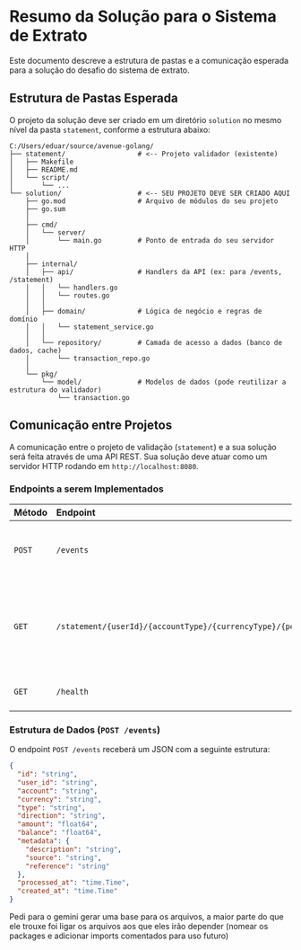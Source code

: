 # Resumo da Solução para o Sistema de Extrato

Este documento descreve a estrutura de pastas e a comunicação esperada para a solução do desafio do sistema de extrato.

## Estrutura de Pastas Esperada

O projeto da solução deve ser criado em um diretório `solution` no mesmo nível da pasta `statement`, conforme a estrutura abaixo:

```
C:/Users/eduar/source/avenue-golang/
├── statement/                  # <-- Projeto validador (existente)
│   ├── Makefile
│   ├── README.md
│   └── script/
│       └── ...
└── solution/                   # <-- SEU PROJETO DEVE SER CRIADO AQUI
    ├── go.mod                  # Arquivo de módulos do seu projeto
    ├── go.sum
    │
    ├── cmd/
    │   └── server/
    │       └── main.go         # Ponto de entrada do seu servidor HTTP
    │
    ├── internal/
    │   ├── api/                # Handlers da API (ex: para /events, /statement)
    │   │   └── handlers.go
    │   │   └── routes.go
    │   │
    │   ├── domain/             # Lógica de negócio e regras de domínio
    │   │   └── statement_service.go
    │   │
    │   └── repository/         # Camada de acesso a dados (banco de dados, cache)
    │       └── transaction_repo.go
    │
    └── pkg/
        └── model/              # Modelos de dados (pode reutilizar a estrutura do validador)
            └── transaction.go

```

## Comunicação entre Projetos

A comunicação entre o projeto de validação (`statement`) e a sua solução será feita através de uma API REST. Sua solução deve atuar como um servidor HTTP rodando em `http://localhost:8080`.

### Endpoints a serem Implementados

| Método | Endpoint                                                       |Descrição                                                                     |
| :----- | :-----------------------------------------------------------   |:------------------------------------------------------------------------     |
| `POST` | `/events`                                                      | Recebe e processa uma nova transação (evento).                               |
| `GET`  | `/statement/{userId}/{accountType}/{currencyType}/{period}`    | Retorna o extrato de um usuário para uma conta, moeda e período específicos. |
| `GET`  | `/health`                                                      | Verifica se a aplicação está no ar.                                          |

### Estrutura de Dados (`POST /events`)

O endpoint `POST /events` receberá um JSON com a seguinte estrutura:

```json
{
  "id": "string",
  "user_id": "string",
  "account": "string",
  "currency": "string",
  "type": "string",
  "direction": "string",
  "amount": "float64",
  "balance": "float64",
  "metadata": {
    "description": "string",
    "source": "string",
    "reference": "string"
  },
  "processed_at": "time.Time",
  "created_at": "time.Time"
}
```


Pedi para o gemini gerar uma base para os arquivos, a maior parte do que ele trouxe foi ligar os arquivos aos que eles irão depender (nomear os packages e adicionar imports comentados para uso futuro)